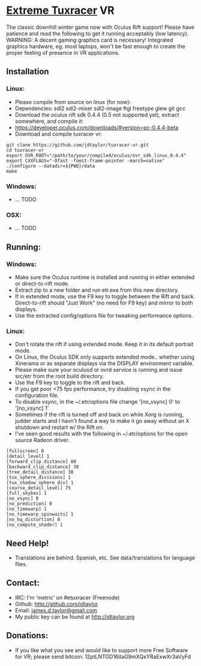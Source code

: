 # [Extreme Tuxracer](http://sourceforge.net/projects/extremetuxracer/) VR 

The classic downhill winter game now with Oculus Rift support!  Please have patience and read the following to get it running acceptably (low latency).  WARNING: A decent gaming graphics card is necessary!  Integrated graphics hardware, eg. most laptops, won't be fast enough to create the proper feeling of presence in VR applications.

## Installation

### Linux:
* Please compile from source on linux (for now):
* Dependencies: sdl2 sdl2-mixer sdl2-image ftgl freetype glew git gcc
* Download the oculus rift sdk 0.4.4 (0.5 not supported yet), extract somewhere, and compile it:
 * https://developer.oculus.com/downloads/#version=pc-0.4.4-beta
* Download and compile tuxracer vr:

 ```
git clone https://github.com/jdtaylor/tuxracer-vr.git
cd tuxracer-vr
export OVR_ROOT="/path/to/your/compiled/oculus/ovr_sdk_linux_0.4.4"
export CXXFLAGS="-Ofast -fomit-frame-pointer -march=native" 
./configure --datadir=${PWD}/data
make 
 ```

### Windows:
* ... TODO

### OSX:
* ... TODO

## Running:
### Windows:
* Make sure the Oculus runtime is installed and running in either extended or direct-to-rift mode.
* Extract zip to a new folder and run etr.exe from this new directory.
* If in extended mode, use the F9 key to toggle between the Rift and back.  Direct-to-rift should "Just Work" (no need for F9 key) and mirror to both displays.
* Use the extracted config/options file for tweaking performance options.

### Linux:
* Don't rotate the rift if using extended mode. Keep it in its default portrait mode.
* On Linux, the Oculus SDK only supports extended mode.. whether using Xinerama or as separate displays via the DISPLAY environment variable.
* Please make sure your oculusd or ovrd service is running and issue src/etr from the root build directory.
* Use the F9 key to toggle to the rift and back.
 * If you get poor <75 fps performance, try disabling vsync in the configuration file.
  * To disable vsync, in the ~/.etr/options file change '[no_vsync] 0' to '[no_vsync] 1'
* Sometimes if the rift is turned off and back on while Xorg is running, judder starts and I havn't found a way to make it go away without an X shutdown and restart w/ the Rift on.
* I've seen good results with the following in ~/.etr/options for the open source Radeon driver.

```
[fullscreen] 0
[detail_level] 1
[forward_clip_distance] 80
[backward_clip_distance] 30
[tree_detail_distance] 30
[tux_sphere_divisions] 1
[tux_shadow_sphere_div] 1
[course_detail_level] 75
[full_skybox] 1
[no_vsync] 0
[no_prediction] 0
[no_timewarp] 1
[no_timewarp_spinwaits] 1
[no_hq_distortion] 0
[no_compute_shader] 1
```

## Need Help!
* Translations are behind.  Spanish, etc.  See data/translations for language files.

## Contact:
* IRC: I'm 'metric' on #etuxracer (Freenode)
* Github: http://github.com/jdtaylor
* Email: james.d.taylor@gmail.com
* My public key can be found at http://jdtaylor.org

## Donations:
* If you like what you see and would like to support more Free Software for VR; please send bitcoin: 12ptLNTGD16itaG9mXQxYRaExwXr3aVyFd

